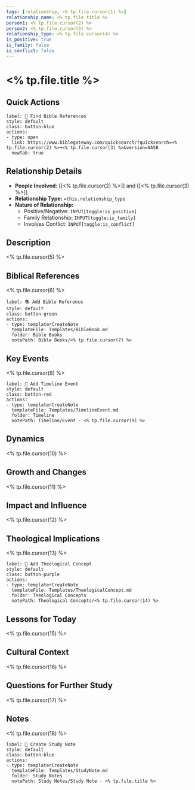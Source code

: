 ```yaml
---
tags: [relationship, <% tp.file.cursor(1) %>]
relationship_name: <% tp.file.title %>
person1: <% tp.file.cursor(2) %>
person2: <% tp.file.cursor(3) %>
relationship_type: <% tp.file.cursor(4) %>
is_positive: true 
is_family: false
is_conflict: false
---
```


# <% tp.file.title %>

## Quick Actions
```meta-bind-button
label: 📖 Find Bible References
style: default
class: button-blue
actions:
- type: open
  link: https://www.biblegateway.com/quicksearch/?quicksearch=<% tp.file.cursor(2) %>+<% tp.file.cursor(3) %>&version=NASB
  newTab: true
```

## Relationship Details
- **People Involved:** [[<% tp.file.cursor(2) %>]] and [[<% tp.file.cursor(3) %>]]
- **Relationship Type:** `=this.relationship_type`
- **Nature of Relationship:** 
  - Positive/Negative: `INPUT[toggle:is_positive]`
  - Family Relationship: `INPUT[toggle:is_family]`
  - Involves Conflict: `INPUT[toggle:is_conflict]`

## Description
<% tp.file.cursor(5) %>

## Biblical References
<% tp.file.cursor(6) %>

```meta-bind-button
label: 📚 Add Bible Reference
style: default
class: button-green
actions:
- type: templaterCreateNote
  templateFile: Templates/BibleBook.md
  folder: Bible Books
  notePath: Bible Books/<% tp.file.cursor(7) %>
```

## Key Events
<% tp.file.cursor(8) %>

```meta-bind-button
label: 📅 Add Timeline Event
style: default
class: button-red
actions:
- type: templaterCreateNote
  templateFile: Templates/TimelineEvent.md
  folder: Timeline
  notePath: Timeline/Event - <% tp.file.cursor(9) %>
```

## Dynamics
<% tp.file.cursor(10) %>

## Growth and Changes
<% tp.file.cursor(11) %>

## Impact and Influence
<% tp.file.cursor(12) %>

## Theological Implications
<% tp.file.cursor(13) %>

```meta-bind-button
label: 📘 Add Theological Concept
style: default
class: button-purple
actions:
- type: templaterCreateNote
  templateFile: Templates/TheologicalConcept.md
  folder: Theological Concepts
  notePath: Theological Concepts/<% tp.file.cursor(14) %>
```

## Lessons for Today
<% tp.file.cursor(15) %>

## Cultural Context
<% tp.file.cursor(16) %>

## Questions for Further Study
<% tp.file.cursor(17) %>

## Notes
<% tp.file.cursor(18) %>

```meta-bind-button
label: 📝 Create Study Note
style: default
class: button-blue
actions:
- type: templaterCreateNote
  templateFile: Templates/StudyNote.md
  folder: Study Notes
  notePath: Study Notes/Study Note - <% tp.file.title %>
``` 